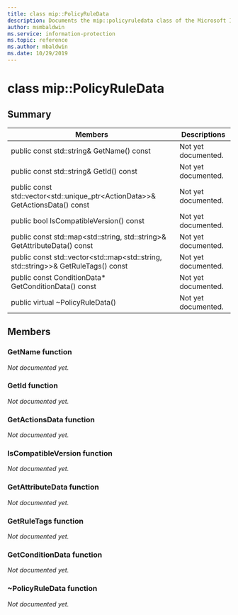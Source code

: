 ```yaml
---
title: class mip::PolicyRuleData 
description: Documents the mip::policyruledata class of the Microsoft Information Protection (MIP) SDK.
author: msmbaldwin
ms.service: information-protection
ms.topic: reference
ms.author: mbaldwin
ms.date: 10/29/2019
---
```


# class mip::PolicyRuleData 
  
## Summary
 Members                        | Descriptions                                
--------------------------------|---------------------------------------------
public const std::string& GetName() const  | Not yet documented.
public const std::string& GetId() const  | Not yet documented.
public const std::vector\<std::unique_ptr\<ActionData\>\>& GetActionsData() const  | Not yet documented.
public bool IsCompatibleVersion() const  | Not yet documented.
public const std::map\<std::string, std::string\>& GetAttributeData() const  | Not yet documented.
public const std::vector\<std::map\<std::string, std::string\>\>& GetRuleTags() const  | Not yet documented.
public const ConditionData* GetConditionData() const  | Not yet documented.
public virtual ~PolicyRuleData()  | Not yet documented.
  
## Members
  
### GetName function
_Not documented yet._

  
### GetId function
_Not documented yet._

  
### GetActionsData function
_Not documented yet._

  
### IsCompatibleVersion function
_Not documented yet._

  
### GetAttributeData function
_Not documented yet._

  
### GetRuleTags function
_Not documented yet._

  
### GetConditionData function
_Not documented yet._

  
### ~PolicyRuleData function
_Not documented yet._
